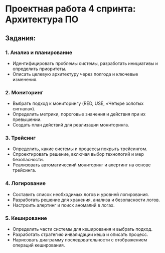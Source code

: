 # Проектная работа 4 спринта: Архитектура ПО

## Задания:

### 1. Анализ и планирование
- Идентифицировать проблемы системы, разработать инициативы и определить приоритеты.
- Описать целевую архитектуру через полгода и ключевые изменения.

### 2. Мониторинг
- Выбрать подход к мониторингу (RED, USE, «Четыре золотых сигнала»).
- Определить метрики, пороговые значения и действия при их превышении.
- Создать план действий для реализации мониторинга.

### 3. Трейсинг
- Определить, какие системы и процессы покрыть трейсингом.
- Спроектировать решение, включая выбор технологий и мер безопасности.
- Реализовать автоматический мониторинг и алертинг на основе трейсинга.

### 4. Логирование
- Составить список необходимых логов и уровней логирования.
- Разработать решение для хранения, анализа и безопасности логов.
- Настроить алертинг и поиск аномалий в логах.

### 5. Кеширование
- Определить части системы для кеширования и выбрать подход.
- Разработать стратегию инвалидации кеша и описать процесс.
- Нарисовать диаграмму последовательности с отображением операций кеширования.

